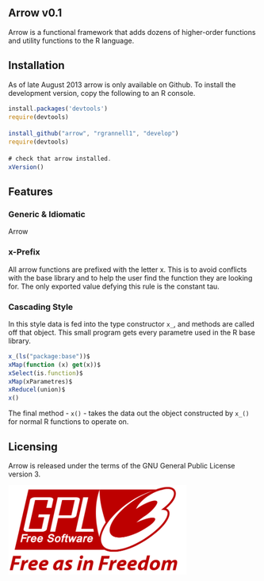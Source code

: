 Arrow v0.1
-----------------------------------

Arrow is a functional framework that adds dozens of higher-order functions 
and utility functions to the R language. 

## Installation

As of late August 2013 arrow is only available on Github. To install the development version, copy the
following to an R console.

```javascript
install.packages('devtools')
require(devtools)

install_github("arrow", "rgrannell1", "develop")
require(devtools)

# check that arrow installed.
xVersion()
```

## Features



### Generic & Idiomatic
  
Arrow 

### x-Prefix

All arrow functions are prefixed with the letter x. This is to avoid conflicts with 
the base library and to help the user find the function they are looking for. The only 
exported value defying this rule is the constant tau.

### Cascading Style

In this style data is fed into the type constructor ```x_```, and methods are called off that object. 
This small program gets every parametre used in the R base library.

```javascript
x_(ls("package:base"))$  
xMap(function (x) get(x))$
xSelect(is.function)$
xMap(xParametres)$
xReducel(union)$
x()
```
The final method - ```x()``` - takes the data out the object constructed by ```x_()``` 
for normal R functions to operate on.

## Licensing

Arrow is released under the terms of the GNU General Public License version 3. 

<img src="gpl3.png" height = "180"> </img>
